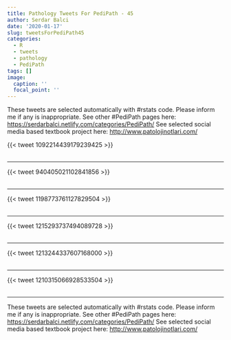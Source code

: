 ```yaml
---
title: Pathology Tweets For PediPath - 45
author: Serdar Balci
date: '2020-01-17'
slug: tweetsForPediPath45
categories:
  - R
  - tweets
  - pathology
  - PediPath
tags: []
image:
  caption: ''
  focal_point: ''
---
```



These tweets are selected automatically with #rstats code. Please inform me if any is inappropriate.
See other #PediPath pages here: https://serdarbalci.netlify.com/categories/PediPath/ 
See selected social media based textbook project here: http://www.patolojinotlari.com/

{{< tweet 1092214439179239425 >}}
<br>
<br>
<hr>
{{< tweet 940405021102841856 >}}
<br>
<br>
<hr>
{{< tweet 1198773761127829504 >}}
<br>
<br>
<hr>
{{< tweet 1215293737494089728 >}}
<br>
<br>
<hr>
{{< tweet 1213244337607168000 >}}
<br>
<br>
<hr>
{{< tweet 1210315066928533504 >}}
<br>
<br>
<hr>


These tweets are selected automatically with #rstats code. Please inform me if any is inappropriate.
See other #PediPath pages here: https://serdarbalci.netlify.com/categories/PediPath/ 
See selected social media based textbook project here: http://www.patolojinotlari.com/
